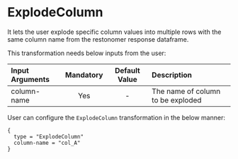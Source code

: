 # ExplodeColumn

It lets the user explode specific column values into multiple rows with the same column name from the restonomer
response dataframe.

This transformation needs below inputs from the user:

| Input Arguments | Mandatory | Default Value | Description                       |
|:----------------|:---------:|:-------------:|:----------------------------------|
| column-name     |    Yes    |       -       | The name of column to be exploded |

User can configure the `ExplodeColumn` transformation in the below manner:

```hocon
{
  type = "ExplodeColumn"
  column-name = "col_A"
}
```
